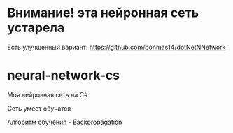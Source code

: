 # Внимание! эта нейронная сеть устарела
Есть улучшенный вариант: https://github.com/bonmas14/dotNetNNetwork

# neural-network-cs
Моя нейронная сеть на C#

Сеть умеет обучатся

Алгоритм обучения - Backpropagation
